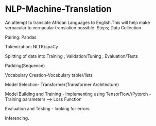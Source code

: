 # NLP-Machine-Translation
An attempt to translate African  Languages to English.This will help make vernacular to vernacular translation possible.
Steps;
Data Collection

Pairing: Pandas

Tokenization: NLTK/spaCy

Splitting of data into:Training ; Validation/Tuning ; Evaluation/Tests

Padding(Sequence)

Vocabulary Creation-Vocabulary table//lists

Model Selection- Transformer(Transformer Architecture)

Model Building and Training - Implementing using TensorFlow//Pytorch
                            - Training parameters --> Loss Function

Evaluation and Testing - looking for errors

Inferencing.




